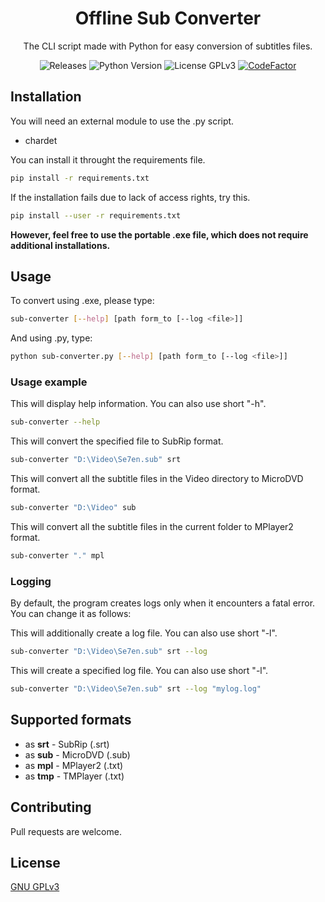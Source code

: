 <h1 align="center">Offline Sub Converter</h1>

<p align="center">The CLI script made with Python for easy conversion of subtitles files.</p>

<p  align="center">
	<a style="text-decoration:none" href="https://github.com/TheFifthLeaf/offline-sub-converter/releases">
		<img src="https://img.shields.io/github/v/release/TheFifthLeaf/offline-sub-converter?color=3C7DD9" alt="Releases">
	</a>
	<a style="text-decoration:none" href="https://www.python.org/downloads/">
		<img src="https://img.shields.io/badge/python-3.6%2B-3C7DD9" alt="Python Version">
	</a>
	<a style="text-decoration:none" href="https://choosealicense.com/licenses/gpl-3.0/">
		<img src="https://img.shields.io/badge/license-GPL%20V3-3C7DD9" alt="License GPLv3">
	</a>
	<a href="https://www.codefactor.io/repository/github/thefifthleaf/offline-sub-converter">
		<img src="https://img.shields.io/badge/codefactor-A%2B-3C7DD9" alt="CodeFactor" />
	</a>
</p>

## Installation

You will need an external module to use the .py script.
- chardet

You can install it throught the requirements file.

```bash
pip install -r requirements.txt
```

If the installation fails due to lack of access rights, try this.

```bash
pip install --user -r requirements.txt
```

**However, feel free to use the portable .exe file, which does not require additional installations.**

## Usage

To convert using .exe, please type:

```bash
sub-converter [--help] [path form_to [--log <file>]]
```

And using .py, type:

```bash
python sub-converter.py [--help] [path form_to [--log <file>]]
```

### Usage example

This will display help information. You can also use short "-h".
```bash
sub-converter --help
```
This will convert the specified file to SubRip format.
```bash
sub-converter "D:\Video\Se7en.sub" srt
```
This will convert all the subtitle files in the Video directory to MicroDVD format.
```bash
sub-converter "D:\Video" sub
```
This will convert all the subtitle files in the current folder to MPlayer2 format.
```bash
sub-converter "." mpl
```
### Logging
By default, the program creates logs only when it encounters a fatal error. You can change it as follows:

This will additionally create a log file. You can also use short "-l".
```bash
sub-converter "D:\Video\Se7en.sub" srt --log
```
This will create a specified log file. You can also use short "-l".
```bash
sub-converter "D:\Video\Se7en.sub" srt --log "mylog.log"
```

## Supported formats

- as **srt** - SubRip (.srt)
- as **sub** - MicroDVD (.sub)
- as **mpl** - MPlayer2 (.txt)
- as **tmp** - TMPlayer (.txt)

## Contributing

Pull requests are welcome.

## License

[GNU GPLv3](https://choosealicense.com/licenses/gpl-3.0/)